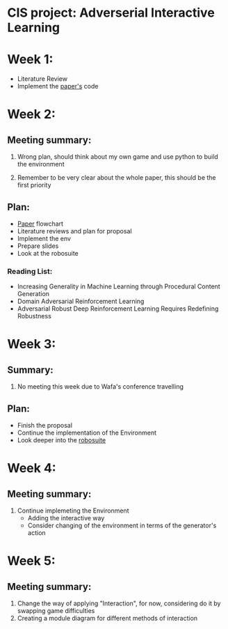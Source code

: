 # CIS project: Adverserial Interactive Learning


# Week 1:
- Literature Review
- Implement the [paper's](https://arxiv.org/pdf/2103.04847.pdf) code


# Week 2:
## Meeting summary:

1. Wrong plan, should think about my own game and use python to build the environment

2. Remember to be very clear about the whole paper, this should be the first priority

## Plan:
- [Paper](https://arxiv.org/pdf/2103.04847.pdf) flowchart
- Literature reviews and plan for proposal
- Implement the env
- Prepare slides
- Look at the robosuite
### Reading List:
 - Increasing Generality in Machine Learning through
Procedural Content Generation
 - Domain Adversarial Reinforcement Learning
 - Adversarial Robust Deep Reinforcement Learning Requires Redefining Robustness

# Week 3:
## Summary:
1. No meeting this week due to Wafa's conference travelling

## Plan:
- Finish the proposal
- Continue the implementation of the Environment
- Look deeper into the [robosuite](https://robosuite.ai/docs/overview.html)

# Week 4:
## Meeting summary:
1. Continue implemeting the Environment
    - Adding the interactive way 
    - Consider changing of the environment in terms of the generator's action

# Week 5:
## Meeting summary:
1. Change the way of applying "Interaction", for now, considering do it by swapping game difficulties
2. Creating a module diagram for different methods of interaction 
